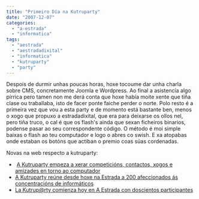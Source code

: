 ```yaml
---
title: "Primeiro Día na Kutruparty"
date: "2007-12-07"
categories: 
  - "a-estrada"
  - "informatica"
tags: 
  - "aestrada"
  - "aestradadixital"
  - "informatica"
  - "kutruparty"
  - "party"
---
```


Despois de durmir unhas poucas horas, hoxe tocoume dar unha charla sobre CMS, concretamente Joomla e Wordpress. Ao final a asistencía algo pírrica pero tamen non me derá conta que hoxe había moite xente que tiña clase ou traballaba, isto de facer ponte faiche perder o norte. Polo resto é a primeira vez que vou a esta party e de momento está bastante ben, menos o xogo que propuxo a estradadixital, que era para deixarse os ollos nel, pero tiña truco, o cal é que os flash's ainda que sexan ficheiros binarios, podense pasar ao seu correspondente código. O método é moi simple baixas o flash ao teu computador e logo o abres co swish. E xa atopabas onde estaban os botóns que actiban o premio coas súas cordenadas.

Novas na web respecto a kutruparty:

-  [A Kutruparty empeza a xerar competicións, contactos, xogos e amizades en torno ao computador](http://www.lavozdegalicia.es/deza/2007/12/06/0003_6380183.htm?idioma=galego)
- [A Kutruparty reúne desde hoxe na Estrada a 200 afeccionados ás concentracións de informáticos](http://www.lavozdegalicia.es/deza/2007/12/07/0003_6382367.htm?idioma=galego)
- [La Kutrup@rty comienza hoy en A Estrada con doscientos participantes](http://www.elcorreogallego.es/index.php?idMenu=4&idNoticia=240468&idEdicion=722)
